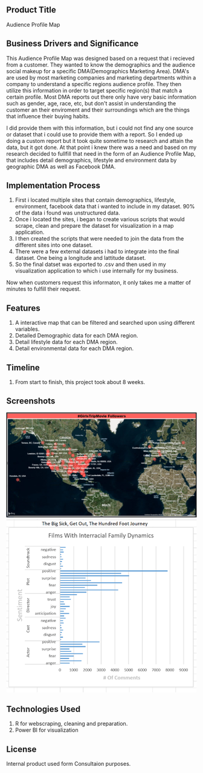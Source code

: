 ## Product Title 
Audience Profile Map

## Business Drivers and Significance
This Audience Profile Map was designed based on a request that i recieved from a customer. They wanted to know the demographics and the audience social makeup for a specific DMA(Demographics Marketing Area). DMA's are used by most marketing companies and marketing departments within a company to understand a specific regions audience profile. They then utilize this information in order to target specific region(s) that match a certain profile. Most DMA reports out there only have very basic information such as gender, age, race, etc, but don't assist in understanding the customer an their enviroment and their surroundings which are the things that influence their buying habits. 

I did provide them with this information, but i could not find any one source or dataset that i could use to provide them with a report. So I ended up doing a custom report but it took quite sometime to research and attain the data, but it got done.  At that point i knew there was a need and based on my research decided to fullfill that need in the form of an Audience Profile Map, that includes detail demographics, lifestyle and environment data by geographic DMA as well as Facebook DMA.


## Implementation Process
1. First i located multiple sites that contain demographics, lifestyle, environment, facebook data that i wanted to include in my dataset. 90% of the data i found was unstructured data.
2. Once i located the sites, i began to create various scripts that would scrape, clean and prepare the dataset for visualization in a map application.
3. I then created the scripts that were needed to join the data from the different sites into one dataset.
4. There were a few external datasets i had to integrate into the final dataset. One being a longitude and lattitude dataset.
5. So the final datset was exported to .csv and then used in my visualization application to which i use internally for my business. 

Now when customers request this informaton, it only takes me a matter of minutes to fulfill their request.

## Features
1. A interactive map that can be filtered and searched upon using different variables.
2. Detailed Demographic data for each DMA region.
3. Detail lifestyle data for each DMA region.
4. Detail environmental data for each DMA region.

## Timeline
1. From start to finish, this project took about 8 weeks.

## Screenshots
![Alt text](/web_scraping/Movie_Followers_Map.PNG?raw=true "Movie Followers gathered From Google Trends")
![Alt text](/web_scraping/Interracial_Films_Sentiment_Analysis.PNG?raw=true "Sentiment Around Books")

## Technologies Used
1. R for webscraping, cleaning and preparation.
2. Power BI for visualization

## License
Internal product used form Consultaion purposes.
